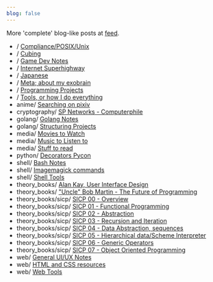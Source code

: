 ```yaml
---
blog: false
---
```


More 'complete' blog-like posts at [feed](/feed).

* / [Compliance/POSIX/Unix](/compliance_posix/)
* / [Cubing](/cubing/)
* / [Game Dev Notes](/gamedev/)
* / [Internet Superhighway](/superhighway/)
* / [Japanese](/japanese/)
* / [Meta; about my exobrain](/meta/)
* / [Programming Projects](/projects/)
* / [Tools, or how I do everything](/tools/)
* anime/ [Searching on pixiv](/anime/pixiv/)
* cryptography/ [SP Networks - Computerphile](/cryptography/sp_networks/)
* golang/ [Golang Notes](/golang/general/)
* golang/ [Structuring Projects](/golang/package_structure/)
* media/ [Movies to Watch](/media/to_watch/)
* media/ [Music to Listen to](/media/to_listen_to/)
* media/ [Stuff to read](/media/to_read/)
* python/ [Decorators Pycon](/python/decorators/)
* shell/ [Bash Notes](/shell/bash_notes/)
* shell/ [Imagemagick commands](/shell/imagemagick/)
* shell/ [Shell Tools](/shell/tools/)
* theory_books/ [Alan Kay, User Interface Design](/theory_books/alan_kay_user_interface/)
* theory_books/ ["Uncle" Bob Martin - The Future of Programming](/theory_books/future_of_programming/)
* theory_books/sicp/ [SICP 00 - Overview](/theory_books/sicp/00/)
* theory_books/sicp/ [SICP 01 - Functional Programming](/theory_books/sicp/01/)
* theory_books/sicp/ [SICP 02 - Abstraction](/theory_books/sicp/02/)
* theory_books/sicp/ [SICP 03 - Recursion and Iteration](/theory_books/sicp/03/)
* theory_books/sicp/ [SICP 04 - Data Abstraction, sequences](/theory_books/sicp/04/)
* theory_books/sicp/ [SICP 05 - Hierarchical data/Scheme Interpreter](/theory_books/sicp/05/)
* theory_books/sicp/ [SICP 06 - Generic Operators](/theory_books/sicp/06/)
* theory_books/sicp/ [SICP 07 - Object Oriented Programming](/theory_books/sicp/07/)
* web/ [General UI/UX Notes](/web/ui_ux/)
* web/ [HTML and CSS resources](/web/html_resources/)
* web/ [Web Tools](/web/tools/)
